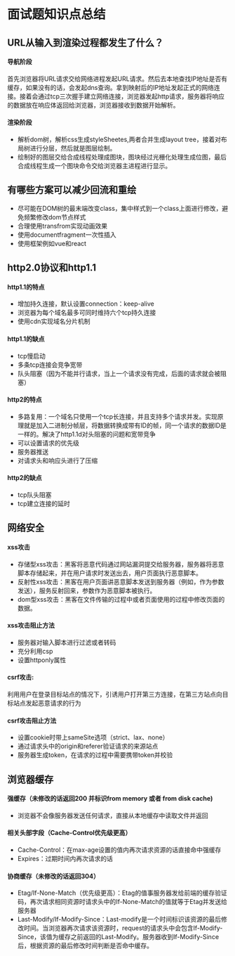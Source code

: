 # 面试题知识点总结

## URL从输入到渲染过程都发生了什么？

#### 导航阶段

 首先浏览器将URL请求交给网络进程发起URL请求。然后去本地查找IP地址是否有缓存，如果没有的话，会发起dns查询。拿到映射后的IP地址发起正式的网络连接。接着会通过tcp三次握手建立网络连接，浏览器发起http请求，服务器将响应的数据放在响应体返回给浏览器，浏览器接收到数据开始解析。

#### 渲染阶段

- 解析dom树，解析css生成styleSheetes,两者合并生成layout tree，接着对布局树进行分层，然后就是图层绘制。
- 绘制好的图层交给合成线程处理成图块，图块经过光栅化处理生成位图，最后合成线程生成一个图块命令交给浏览器主进程进行显示。
  
## 有哪些方案可以减少回流和重绘

- 尽可能在DOM树的最末端改变class，集中样式到一个class上面进行修改，避免频繁修改dom节点样式
- 合理使用transfrom实现动画效果
- 使用documentfragment一次性插入
- 使用框架例如vue和react

## http2.0协议和http1.1
#### http1.1的特点
- 增加持久连接，默认设置connection：keep-alive
- 浏览器为每个域名最多可同时维持六个tcp持久连接
- 使用cdn实现域名分片机制
#### http1.1的缺点
- tcp慢启动
- 多条tcp连接会竞争宽带
- 队头阻塞（因为不能并行请求，当上一个请求没有完成，后面的请求就会被阻塞）
#### http2的特点
- 多路复用：一个域名只使用一个tcp长连接，并且支持多个请求并发。实现原理就是加入二进制分帧层，将数据转换成带有ID的帧，同一个请求的数据ID是一样的。解决了http1.1d对头阻塞的问题和宽带竞争
- 可以设置请求的优先级
- 服务器推送
- 对请求头和响应头进行了压缩
#### http2的缺点
- tcp队头阻塞
- tcp建立连接的延时

## 网络安全
#### xss攻击
- 存储型xss攻击：黑客将恶意代码通过网站漏洞提交给服务器，服务器将恶意脚本存储起来，并在用户请求时发送出去，用户页面执行恶意脚本。
- 反射性xss攻击：黑客在用户页面讲恶意脚本发送到服务器（例如，作为参数发送），服务反射回来，参数作为恶意脚本被执行。
- dom型xss攻击：黑客在文件传输的过程中或者页面使用的过程中修改页面的数据。
#### xss攻击阻止方法
- 服务器对输入脚本进行过滤或者转码
- 充分利用csp
- 设置httponly属性
#### csrf攻击:
利用用户在登录目标站点的情况下，引诱用户打开第三方连接，在第三方站点向目标站点发起恶意请求的行为
#### csrf攻击阻止方法
- 设置cookie时带上sameSite选项（strict、lax、none）
- 通过请求头中的origin和referer验证请求的来源站点
- 服务器生成token，在请求的过程中需要携带token并校验


## 浏览器缓存
#### 强缓存（未修改的话返回200 并标识from memory 或者 from disk cache)
- 浏览器不会像服务器发送任何请求，直接从本地缓存中读取文件并返回
#### 相关头部字段（Cache-Control优先级更高）
- Cache-Control：在max-age设置的值内再次请求资源的话直接命中强缓存
- Expires：过期时间内再次请求的话
  
#### 协商缓存（未修改的话返回304）
- Etag/If-None-Match（优先级更高）：Etag的值事服务器发给前端的缓存验证码，再次请求相同资源时请求头中的If-None-Match的值就等于Etag并发送给服务器
- Last-Modify/If-Modify-Since：Last-modify是一个时间标识该资源的最后修改时间。当浏览器再次请求该资源时，request的请求头中会包含If-Modify-Since，该值为缓存之前返回的Last-Modify。服务器收到If-Modify-Since后，根据资源的最后修改时间判断是否命中缓存。

